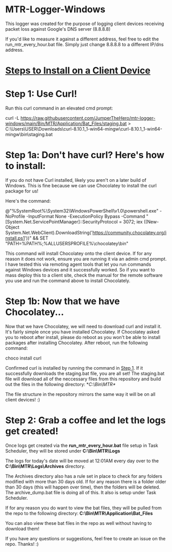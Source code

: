 # MTR-Logger-Windows
This logger was created for the purpose of logging client devices receiving packet loss against Google's DNS server (8.8.8.8)

If you'd like to measure it against a different address, feel free to edit the run_mtr_every_hour.bat file. Simply just change 8.8.8.8 to a different IP/dns address.

# <u> Steps to Install on a Client Device </u>

# Step 1: Use Curl!

Run this curl command in an elevated cmd prompt: 

curl -L https://raw.githubusercontent.com/JumperTheHero/mtr-logger-windows/main/Bin/MTR/Application/Bat_Files/staging.bat > C:\Users\USER\Downloads\curl-8.10.1_1-win64-mingw\curl-8.10.1_1-win64-mingw\bin\staging.bat

# Step 1a: Don't have curl? Here's how to install:

If you do not have Curl installed, likely you aren't on a later build of Windows. This is fine because we can use Chocolatey to install the curl package for us!

Here's the command: 

@"%SystemRoot%\System32\WindowsPowerShell\v1.0\powershell.exe" -NoProfile -InputFormat None -ExecutionPolicy Bypass -Command "[System.Net.ServicePointManager]::SecurityProtocol = 3072; iex ((New-Object System.Net.WebClient).DownloadString('https://community.chocolatey.org/install.ps1'))" && SET "PATH=%PATH%;%ALLUSERSPROFILE%\chocolatey\bin"

This command will install Chocolatey onto the client device. If for any reason it does not work, ensure you are running it via an admin cmd prompt. I have tested this via remoting agent tools that let you run commands against Windows devices and it successfully worked. So if you want to mass deploy this to a client site, check the manual for the remote software you use and run the command above to install Chocolately.

# Step 1b: Now that we have Chocolatey...

Now that we have Chocolatey, we will need to download curl and install it. It's fairly simple once you have installed Chocolatey. If Chocolatey asked you to reboot after install, please do reboot as you won't be able to install packages after installing Chocolatey. After reboot, run the following command:

choco install curl

Confirmed curl is installed by running the command in [Step 1](https://github.com/JumperTheHero/mtr-logger-windows?tab=readme-ov-file#step-1-use-curl). If it successfully downloads the staging.bat file, you are all set! The staging.bat file will download all of the neccessary files from this repository and build out the files in the following directory:  **C:\Bin\MTR\**

The file structure in the repository mirrors the same way it will be on all client devices! :)

# Step 2: Grab a coffee and let the logs get created!

Once logs get created via the **run_mtr_every_hour.bat** file setup in Task Scheduler, they will be stored under **C:\Bin\MTR\Logs**

The logs for today's date will be moved at 12:01AM every day over to the **C:\Bin\MTR\Logs\Archives** directory.

The Archives directory also has a rule set in place to check for any folders modified with more than 30 days old. If for any reason there is a folder older than 30 days (this will happen over time), then the folders will be deleted. The archive_dump.bat file is doing all of this. It also is setup under Task Scheduler. 

If for any reason you do want to view the bat files, they will be pulled from the repo to the following directory: **C:\Bin\MTR\Application\Bat_Files**

You can also view these bat files in the repo as well without having to download them!

If you have any questions or suggestions, feel free to create an issue on the repo. Thanks! :)
